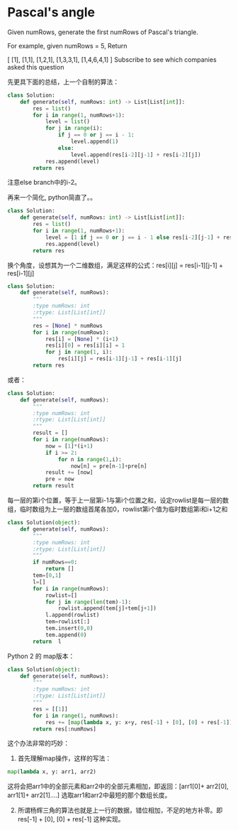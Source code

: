 # Pascal's angle

Given numRows, generate the first numRows of Pascal's triangle.

For example, given numRows = 5,
Return

[
     [1],
    [1,1],
   [1,2,1],
  [1,3,3,1],
 [1,4,6,4,1]
]
Subscribe to see which companies asked this question

先更具下面的总结，上一个自制的算法：

```Python
class Solution:
    def generate(self, numRows: int) -> List[List[int]]:
        res = list()
        for i in range(1, numRows+1):
            level = list()
            for j in range(i):
                if j == 0 or j == i - 1:
                    level.append(1)
                else:
                    level.append(res[i-2][j-1] + res[i-2][j])
            res.append(level)
        return res
```
注意else branch中的i-2。

再来一个简化, python简直了。。
```Python
class Solution:
    def generate(self, numRows: int) -> List[List[int]]:
        res = list()
        for i in range(1, numRows+1):
            level = [1 if j == 0 or j == i - 1 else res[i-2][j-1] + res[i-2][j] for j in range(i)]
            res.append(level)
        return res
```

换个角度，设想其为一个二维数组，满足这样的公式：res[i][j] = res[i-1][j-1] + res[i-1][j]

```Python
class Solution:
    def generate(self, numRows):
        """
        :type numRows: int
        :rtype: List[List[int]]
        """
        res = [None] * numRows
        for i in range(numRows):
            res[i] = [None] * (i+1)
            res[i][0] = res[i][i] = 1
            for j in range(1, i):
                res[i][j] = res[i-1][j-1] + res[i-1][j]
        return res
```
或者：

```Python
class Solution:
    def generate(self, numRows):
        """
        :type numRows: int
        :rtype: List[List[int]]
        """
        result = []
        for i in range(numRows):
            now = [1]*(i+1)
            if i >= 2:
                for n in range(1,i):
                    now[n] = pre[n-1]+pre[n]
            result += [now]
            pre = now
        return result
```

每一层的第i个位置，等于上一层第i-1与第i个位置之和，设定rowlist是每一层的数组，临时数组为上一层的数组首尾各加0，rowlist第i个值为临时数组第i和i+1之和

```python
class Solution(object):
    def generate(self, numRows):
        """
        :type numRows: int
        :rtype: List[List[int]]
        """
        if numRows==0:
            return []
        tem=[0,1]
        l=[]
        for i in range(numRows):
            rowlist=[]
            for j in range(len(tem)-1):
                rowlist.append(tem[j]+tem[j+1])
            l.append(rowlist)
            tem=rowlist[:]
            tem.insert(0,0)
            tem.append(0)
        return  l

```
Python 2 的 map版本：

```python
class Solution(object):
    def generate(self, numRows):
        """
        :type numRows: int
        :rtype: List[List[int]]
        """
        res = [[1]]
        for i in range(1, numRows):
            res += [map(lambda x, y: x+y, res[-1] + [0], [0] + res[-1])]
        return res[:numRows]

```
这个办法非常的巧妙：
1. 首先理解map操作，这样的写法：
```python
map(lambda x, y: arr1, arr2)
```
这将会把arr1中的全部元素和arr2中的全部元素相加，即返回：[arr1[0]+ arr2[0], arr1[1]+ arr2[1]....] 选取arr1和arr2中最短的那个数组长度。

2. 所谓杨辉三角的算法也就是上一行的数据，错位相加，不足的地方补零。即
res[-1] + [0], [0] + res[-1] 这种实现。
